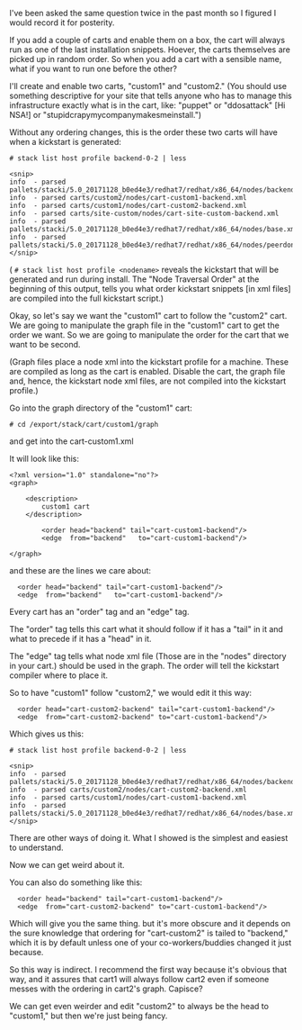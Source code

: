 I've been asked the same question twice in the past month so I figured I would record it for posterity.

If you add a couple of carts and enable them on a box, the cart will always run as one of the last installation snippets. Hoever, the carts themselves are picked up in random order. So when you add a cart with a sensible name, what if you want to run one before the other?

I'll create and enable two carts, "custom1" and "custom2." (You should use something descriptive for your site that tells anyone who has to manage this infrastructure exactly what is in the cart, like: "puppet" or "ddosattack" [Hi NSA!] or "stupidcrapymycompanymakesmeinstall.")

Without any ordering changes, this is the order these two carts will have when a kickstart is generated:

```
# stack list host profile backend-0-2 | less

<snip>
info  - parsed pallets/stacki/5.0_20171128_b0ed4e3/redhat7/redhat/x86_64/nodes/backend.xml
info  - parsed carts/custom2/nodes/cart-custom1-backend.xml
info  - parsed carts/custom1/nodes/cart-custom2-backend.xml
info  - parsed carts/site-custom/nodes/cart-site-custom-backend.xml
info  - parsed pallets/stacki/5.0_20171128_b0ed4e3/redhat7/redhat/x86_64/nodes/base.xml
info  - parsed pallets/stacki/5.0_20171128_b0ed4e3/redhat7/redhat/x86_64/nodes/peerdone.xml
</snip>
```

( ```# stack list host profile <nodename>``` reveals the kickstart that will be generated and run during install. The "Node Traversal Order" at the beginning of this output, tells you what order kickstart snippets [in xml files] are compiled into the full kickstart script.)

Okay, so let's say we want the "custom1" cart to follow the "custom2" cart. We are going to manipulate the graph file in the "custom1" cart to get the order we want. So we are going to manipulate the order for the cart that we want to be second.

(Graph files place a node xml into the kickstart profile for a machine. These are compiled as long as the cart is enabled. Disable the cart, the graph file and, hence, the kickstart node xml files, are not compiled into the kickstart profile.)

Go into the graph directory of the "custom1" cart:

```# cd /export/stack/cart/custom1/graph```

and get into the cart-custom1.xml

It will look like this:
```
<?xml version="1.0" standalone="no"?>
<graph>

    <description>
        custom1 cart
    </description>

        <order head="backend" tail="cart-custom1-backend"/>
        <edge  from="backend"   to="cart-custom1-backend"/>

</graph>
```
and these are the lines we care about:

```
  <order head="backend" tail="cart-custom1-backend"/>
  <edge  from="backend"   to="cart-custom1-backend"/>
```

Every cart has an "order" tag and an "edge" tag.

The "order" tag tells this cart what it should follow if it has a "tail" in it and what to precede if it has a "head" in it.

The "edge" tag tells what node xml file (Those are in the "nodes" directory in your cart.) should be used in the graph. The order will tell the kickstart compiler where to place it.

So to have "custom1" follow "custom2," we would edit it this way:

```
  <order head="cart-custom2-backend" tail="cart-custom1-backend"/>
  <edge  from="cart-custom2-backend" to="cart-custom1-backend"/>
```

Which gives us this:

```
# stack list host profile backend-0-2 | less

<snip>
info  - parsed pallets/stacki/5.0_20171128_b0ed4e3/redhat7/redhat/x86_64/nodes/backend.xml
info  - parsed carts/custom2/nodes/cart-custom2-backend.xml
info  - parsed carts/custom1/nodes/cart-custom1-backend.xml
info  - parsed pallets/stacki/5.0_20171128_b0ed4e3/redhat7/redhat/x86_64/nodes/base.xml
</snip>
```

There are other ways of doing it. What I showed is the simplest and easiest to understand.

Now we can get weird about it.

You can also do something like this:

```
  <order head="backend" tail="cart-custom1-backend"/>
  <edge  from="cart-custom2-backend" to="cart-custom1-backend"/>
```

Which will give you the same thing. but it's more obscure and it depends
on the sure knowledge that ordering for "cart-custom2" is tailed to "backend,"
which it is by default unless one of your co-workers/buddies changed it just because.

So this way is indirect. I recommend the first way because it's obvious that way, and it assures that cart1 will always follow cart2 even if someone messes with the ordering in cart2's graph. Capisce?

We can get even weirder and edit "custom2" to always be the head to "custom1," but then we're just being fancy.
